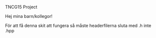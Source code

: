 TNCG15 Project

Hej mina barn/kollegor!

För att få denna skit att fungera så måste headerfilerna sluta med .h inte .hpp


